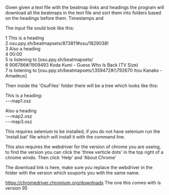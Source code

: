 Given given a text file with the beatmap links and headings the program will download all the beatmaps in the text file and sort them into folders based on the headings before them. Timestamps and

The input file sould look like this:

1 This is a heading\
2 osu.ppy.sh/beatmapsets/873811#osu/1829038!\
3 Also a heading\
4 00:00\
5 is listening to [osu.ppy.sh/beatmapsets/\
6 906786#/1909493 Koda Kumi - Guess Who Is Back (TV Size)\
7 is listening to [osu.ppy.sh/beatmapsets/\359472#/\792670 Itou Kanako - Amadeus]

Then inside the 'OsuFiles' folder there will be a tree which looks like this:

This is a heading:\
---map1.osz

Also a heading\
---map2.osz\
---map3.osz

This requires selenium to be installed, if you do not have selenium run the 'install.bat' file which will install it with the command line.

This also requires the webdriver for the version of chrome you are useing, to find the version you can click the 'three verticle dots' in the top right of a chrome windo. Then click 'Help' and 'About Chrome'

The download link is here, make sure you replace the webdriver in the folder with the version which souports you with the same name.

https://chromedriver.chromium.org/downloads
The one this comes with is version 95